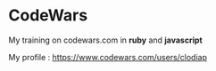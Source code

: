 # CodeWars

My training on codewars.com in **ruby** and **javascript**

My profile : https://www.codewars.com/users/clodiap
